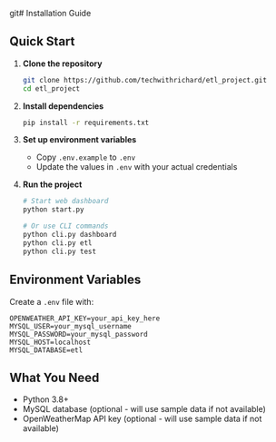  git# Installation Guide

## Quick Start

1. **Clone the repository**
   ```bash
   git clone https://github.com/techwithrichard/etl_project.git
   cd etl_project
   ```

2. **Install dependencies**
   ```bash
   pip install -r requirements.txt
   ```

3. **Set up environment variables**
   - Copy `.env.example` to `.env`
   - Update the values in `.env` with your actual credentials

4. **Run the project**
   ```bash
   # Start web dashboard
   python start.py
   
   # Or use CLI commands
   python cli.py dashboard
   python cli.py etl
   python cli.py test
   ```

## Environment Variables

Create a `.env` file with:
```
OPENWEATHER_API_KEY=your_api_key_here
MYSQL_USER=your_mysql_username
MYSQL_PASSWORD=your_mysql_password
MYSQL_HOST=localhost
MYSQL_DATABASE=etl
```

## What You Need

- Python 3.8+
- MySQL database (optional - will use sample data if not available)
- OpenWeatherMap API key (optional - will use sample data if not available)
